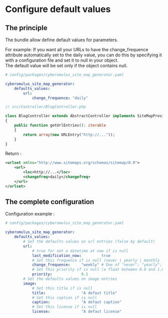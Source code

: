 # Configure default values

## The principle

The bundle allow define default values for parameters.

For example: If you want all your URLs to have the change_frequence attribute automatically set to the daily value, you can do this by specifying it with a configuration file and set it to null in your object.  
The default value will be set only if the object contains null.

```yaml
# config/packages/cyberomulus_site_map_generator.yaml

cyberomulus_site_map_generator:
    defaults_values:
        url:
            change_frequence: "daily"
```

```php
// src/Controller/BlogController.php

class BlogController extends AbstractController implements SiteMapProvider
{
	public function getUrlEntries(): iterable
	{
		return array(new URLEntry("http://..."));
	}
}
```

Return :

```xml
<urlset xmlns="http://www.sitemaps.org/schemas/sitemap/0.9">
	<url>
		<loc>http://...</loc>
		<changefreq>daily</changefreq>
	</url>
</urlset>
```

## The complete configuration

Configuration example :

```yaml
# config/packages/cyberomulus_site_map_generator.yaml

cyberomulus_site_map_generator:
    defaults_values:
        # Set the defaults values on url entries (false by default)
        url:
            # true for set a datetime at now if is null
            last_modification_now:         true
            # Set this frequence if is null (never | yearly | monthly | weekly | daily | hourly | always)
            change_frequence:     "weekly" # One of "never"; "yearly"; "monthly"; "weekly"; "daily"; "hourly"; "always"
            # Set this priority if is null (a float between 0.0 and 1.0)
            priority:             0.1
        # Set the defaults values on image entries
        image:
            # Set this title if is null
            title:                "A defaut title"
            # Set this caption if is null
            caption:              "A defaut caption"
            # Set this license if is null
            license:              "A defaut license"
```